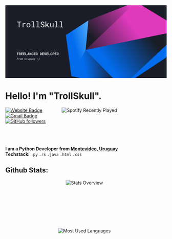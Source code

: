 <!--- GitHub Banner --->
<img align="center" src="assets/banner.png" />

<div style="display: flex; align-items: center; justify-content: flex-start;">
  <div>
    <h1>Hello! I'm "TrollSkull".</h1>
  <!--- Spotify Card --->
  <div style="padding-left: 20px;">
    <img align="right" style="height: 120px; width: auto;" src="https://spotify-recently-played-readme.vercel.app/api?user=6893asg7e3odphxjvknfhgo0f&count=3" alt="Spotify Recently Played" />
  </div>
    <a href="https://trollskull.io">
      <img src="https://img.shields.io/badge/-trollskull.io-0a66c2?style=social&logo=Google-Chrome&logoColor=blue&link=https://trollskull.io" alt="Website Badge">
    </a>
    <a href="mailto:trollskull.contact@gmail.com">
      <img src="https://img.shields.io/badge/-trollskull-c14438?style=social&logo=Gmail&logoColor=red&link=mailto:trollskull.contact@gmail.com" alt="Gmail Badge">
    </a>
    <a href="https://github.com/TrollSkull">
      <img src="https://img.shields.io/github/followers/TrollSkull?label=Follow&style=social" alt="GitHub followers">
    </a>
  </div>
</div>

<!--- List --->

<div style="display: flex; align-items: center; justify-content: flex-start;">
  <div style="margin-right: 10px;">
    <ul style="list-style-type: none; padding: 0; margin: 0;">
      <li><strong>I am a Python Developer from <a href="https://www.youtube.com/watch?v=g4dUHEkAL4M&ab_channel=TurismoAsturias" target="_blank">Montevideo, Uruguay</a></strong></li>
      <li><strong>Techstack:</strong> <code>.py</code> <code>.rs</code> <code>.java</code> <code>.html</code> <code>.css</code></li>
    </ul>
  </div>
</div>

<!--- GitHub Stats --->

<div align="left">
  <h2>Github Stats:</h2>
  <div style="margin-right: 10px;" justify-content: left; gap: 20px; margin-bottom: 30px;">
    <div style="display: flex; flex-direction: column; align-items: center;">
      <img style="height: 150px;" src="https://github-readme-stats.vercel.app/api?username=TrollSkull&show_icons=true&theme=transparent" alt="Stats Overview" />
      <img style="height: 150px;" src="https://github-readme-stats.vercel.app/api/top-langs/?username=TrollSkull&layout=compact&theme=transparent" alt="Most Used Languages" />
    </div>
  </div>




